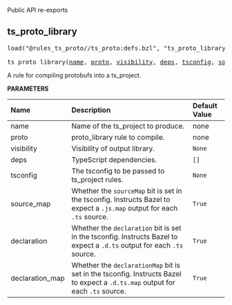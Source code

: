<!-- Generated with Stardoc: http://skydoc.bazel.build -->

Public API re-exports

<a id="ts_proto_library"></a>

## ts_proto_library

<pre>
load("@rules_ts_proto//ts_proto:defs.bzl", "ts_proto_library")

ts_proto_library(<a href="#ts_proto_library-name">name</a>, <a href="#ts_proto_library-proto">proto</a>, <a href="#ts_proto_library-visibility">visibility</a>, <a href="#ts_proto_library-deps">deps</a>, <a href="#ts_proto_library-tsconfig">tsconfig</a>, <a href="#ts_proto_library-source_map">source_map</a>, <a href="#ts_proto_library-declaration">declaration</a>, <a href="#ts_proto_library-declaration_map">declaration_map</a>)
</pre>

A rule for compiling protobufs into a ts_project.

**PARAMETERS**


| Name  | Description | Default Value |
| :------------- | :------------- | :------------- |
| <a id="ts_proto_library-name"></a>name |  Name of the ts_project to produce.   |  none |
| <a id="ts_proto_library-proto"></a>proto |  proto_library rule to compile.   |  none |
| <a id="ts_proto_library-visibility"></a>visibility |  Visibility of output library.   |  `None` |
| <a id="ts_proto_library-deps"></a>deps |  TypeScript dependencies.   |  `[]` |
| <a id="ts_proto_library-tsconfig"></a>tsconfig |  The tsconfig to be passed to ts_project rules.   |  `None` |
| <a id="ts_proto_library-source_map"></a>source_map |  Whether the `sourceMap` bit is set in the tsconfig. Instructs Bazel to expect a `.js.map` output for each `.ts` source.   |  `True` |
| <a id="ts_proto_library-declaration"></a>declaration |  Whether the `declaration` bit is set in the tsconfig. Instructs Bazel to expect a `.d.ts` output for each `.ts` source.   |  `True` |
| <a id="ts_proto_library-declaration_map"></a>declaration_map |  Whether the `declarationMap` bit is set in the tsconfig. Instructs Bazel to expect a `.d.ts.map` output for each `.ts` source.   |  `True` |


